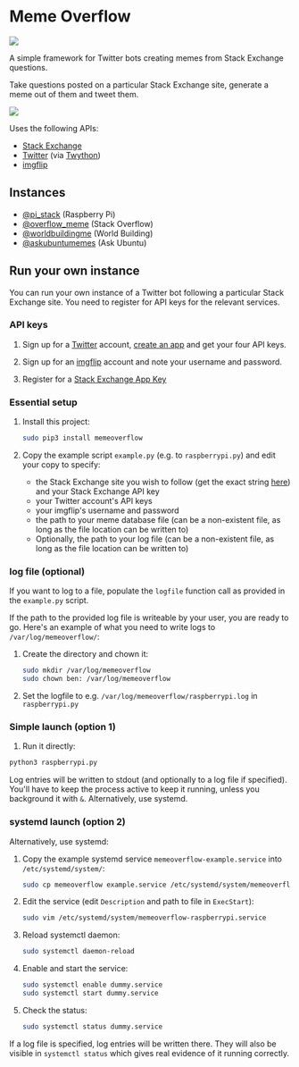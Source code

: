 # Meme Overflow

[![](https://badge.fury.io/py/memeoverflow.svg)](https://badge.fury.io/py/memeoverflow)

A simple framework for Twitter bots creating memes from Stack Exchange
questions.

Take questions posted on a particular Stack Exchange site, generate a meme out
of them and tweet them.

![](fry.jpg)

Uses the following APIs:

- [Stack Exchange](https://api.stackexchange.com/)
- [Twitter](https://developer.twitter.com/en/docs/api-reference-index) (via
[Twython](https://twython.readthedocs.io/en/latest/))
- [imgflip](https://api.imgflip.com/)

## Instances

- [@pi_stack](https://twitter.com/pi_stack) (Raspberry Pi)
- [@overflow_meme](https://twitter.com/overflow_meme) (Stack Overflow)
- [@worldbuildingme](https://twitter.com/worldbuildingme) (World Building)
- [@askubuntumemes](https://twitter.com/askubuntumemes) (Ask Ubuntu)

## Run your own instance

You can run your own instance of a Twitter bot following a particular Stack
Exchange site. You need to register for API keys for the relevant services.

### API keys

1. Sign up for a [Twitter](https://twitter.com/) account, [create an
app](https://developer.twitter.com/en/apps) and get your four API keys.

1. Sign up for an [imgflip](https://imgflip.com/) account and note your username
and password.

1. Register for a [Stack Exchange App Key](https://stackapps.com/apps/oauth/register)

### Essential setup

1. Install this project:

    ```bash
    sudo pip3 install memeoverflow
    ```

1. Copy the example script `example.py` (e.g. to `raspberrypi.py`) and edit your
copy to specify:

    - the Stack Exchange site you wish to follow (get the exact string
    [here](https://api.stackexchange.com/docs/questions)) and your Stack
    Exchange API key
    - your Twitter account's API keys
    - your imgflip's username and password
    - the path to your meme database file (can be a non-existent file, as long as
    the file location can be written to)
    - Optionally, the path to your log file (can be a non-existent file, as long
    as the file location can be written to)

### log file (optional)

If you want to log to a file, populate the `logfile` function call as provided
in the `example.py` script.

If the path to the provided log file is writeable by your user, you are ready to
go. Here's an example of what you need to write logs to
`/var/log/memeoverflow/`:

1. Create the directory and chown it:

    ```bash
    sudo mkdir /var/log/memeoverflow
    sudo chown ben: /var/log/memeoverflow
    ```

1. Set the logfile to e.g. `/var/log/memeoverflow/raspberrypi.log` in
`raspberrypi.py`

### Simple launch (option 1)

1. Run it directly:

```bash
python3 raspberrypi.py
```

Log entries will be written to stdout (and optionally to a log file if
specified). You'll have to keep the process active to keep it running, unless
you background it with `&`. Alternatively, use systemd.

### systemd launch (option 2)

Alternatively, use systemd:

1. Copy the example systemd service `memeoverflow-example.service` into `/etc/systemd/system/`:

    ```bash
    sudo cp memeoverflow example.service /etc/systemd/system/memeoverflow-raspberrypi.service
    ```

1. Edit the service (edit `Description` and path to file in `ExecStart`):

    ```bash
    sudo vim /etc/systemd/system/memeoverflow-raspberrypi.service
    ```

1. Reload systemctl daemon:

    ```bash
    sudo systemctl daemon-reload
    ```

1. Enable and start the service:

    ```bash
    sudo systemctl enable dummy.service
    sudo systemctl start dummy.service
    ```

1. Check the status:

    ```bash
    sudo systemctl status dummy.service
    ```

If a log file is specified, log entries will be written there. They will also be
visible in `systemctl status` which gives real evidence of it running correctly.
